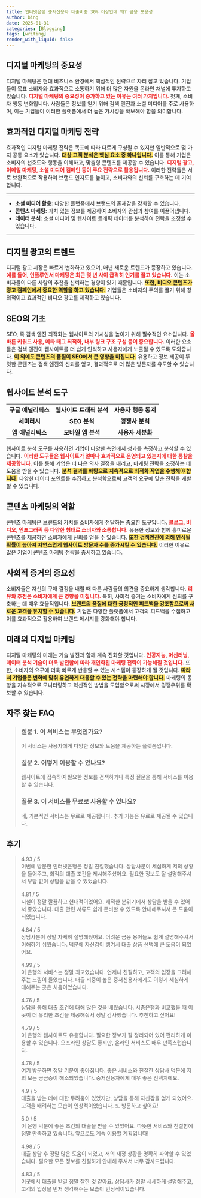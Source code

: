 ```yaml
---
title: 인터넷은행 중저신용자 대출비중 30% 이상인데 왜? 금융 포용성
author: bing
date: 2025-01-31
categories: [Blogging]
tags: [writing]
render_with_liquid: false
---
```



<h2 id='디지털 마케팅의 중요성'>디지털 마케팅의 중요성</h2>

<p>디지털 마케팅은 현대 비즈니스 환경에서 핵심적인 전략으로 자리 잡고 있습니다. 기업들이 목표 소비자와 효과적으로 소통하기 위해 더 많은 자원을 온라인 채널에 투자하고 있습니다. <b><span style="color: #ee2323;">디지털 마케팅의 중요성이 증가하고 있는 이유는 여러 가지입니다.</span></b> 첫째, 소비자 행동 변화입니다. 사람들은 정보를 얻기 위해 검색 엔진과 소셜 미디어를 주로 사용하며, 이는 기업들이 이러한 플랫폼에서 더 높은 가시성을 확보해야 함을 의미합니다.</p>

<h2 id='효과적인 디지털 마케팅 전략'>효과적인 디지털 마케팅 전략</h2>

<p>효과적인 디지털 마케팅 전략은 목표에 따라 다르게 구성될 수 있지만 일반적으로 몇 가지 공통 요소가 있습니다. <b><span style="background-color: #ffe066;">대상 고객 분석은 핵심 요소 중 하나입니다.</span></b> 이를 통해 기업은 소비자의 선호도와 행동을 이해하고, 맞춤형 콘텐츠를 제공할 수 있습니다. <b><span style="color: #ee2323;">디지털 광고, 이메일 마케팅, 소셜 미디어 캠페인 등이 주요 전략으로 활용됩니다.</span></b> 이러한 전략들은 서로 보완적으로 작용하여 브랜드 인지도를 높이고, 소비자와의 신뢰를 구축하는 데 기여합니다.</p>

<hr />

<ul>
    <li><b>소셜 미디어 활용:</b> 다양한 플랫폼에서 브랜드의 존재감을 강화할 수 있습니다.</li>
    <li><b>콘텐츠 마케팅:</b> 가치 있는 정보를 제공하여 소비자의 관심과 참여를 이끌어냅니다.</li>
    <li><b>데이터 분석:</b> 소셜 미디어 및 웹사이트 트래픽 데이터를 분석하여 전략을 조정할 수 있습니다.</li>
</ul>

<hr />

<h2 id='디지털 광고의 트렌드'>디지털 광고의 트렌드</h2>

<p>디지털 광고 시장은 빠르게 변화하고 있으며, 매년 새로운 트렌드가 등장하고 있습니다. <b><span style="color: #ee2323;">예를 들어, 인플루언서 마케팅은 최근 몇 년 사이 급격히 인기를 끌고 있습니다.</span></b> 이는 소비자들이 다른 사람의 추천을 신뢰하는 경향이 있기 때문입니다. <b><span style="background-color: #ffe066;">또한, 비디오 콘텐츠가 광고 캠페인에서 중요한 역할을 하고 있습니다.</span></b> 기업들은 소비자의 주의를 끌기 위해 창의적이고 효과적인 비디오 광고를 제작하고 있습니다.</p>

<h2 id='SEO의 기초'>SEO의 기초</h2>

<p>SEO, 즉 검색 엔진 최적화는 웹사이트의 가시성을 높이기 위해 필수적인 요소입니다. <b><span style="color: #ee2323;">올바른 키워드 사용, 메타 태그 최적화, 내부 링크 구조 구성 등이 중요합니다.</span></b> 이러한 요소들은 검색 엔진이 웹사이트를 더 쉽게 인식하고 사용자에게 노출될 수 있도록 도와줍니다. <b><span style="background-color: #ffe066;">이 외에도 콘텐츠의 품질이 SEO에서 큰 영향을 미칩니다.</span></b> 유용하고 정보 제공이 뚜렷한 콘텐츠는 검색 엔진의 신뢰를 얻고, 결과적으로 더 많은 방문자를 유도할 수 있습니다.</p>

<h2 id='웹사이트 분석 도구'>웹사이트 분석 도구</h2>

<table>
    <tr>
        <td style="text-align: center; height: 17px;"><b>구글 애널리틱스</b></td>
        <td style="text-align: center; height: 17px;"><b>웹사이트 트래픽 분석</b></td>
        <td style="text-align: center; height: 17px;"><b>사용자 행동 통계</b></td>
    </tr>
    <tr>
        <td style="text-align: center; height: 17px;"><b>세미러시</b></td>
        <td style="text-align: center; height: 17px;"><b>SEO 분석</b></td>
        <td style="text-align: center; height: 17px;"><b>경쟁사 분석</b></td>
    </tr>
    <tr>
        <td style="text-align: center; height: 17px;"><b>앱 애널리틱스</b></td>
        <td style="text-align: center; height: 17px;"><b>모바일 앱 분석</b></td>
        <td style="text-align: center; height: 17px;"><b>사용자 세분화</b></td>
    </tr>
</table>

<p>웹사이트 분석 도구를 사용하면 기업이 다양한 측면에서 성과를 측정하고 분석할 수 있습니다. <b><span style="color: #ee2323;">이러한 도구들은 웹사이트가 얼마나 효과적으로 운영되고 있는지에 대한 통찰을 제공합니다.</span></b> 이를 통해 기업은 더 나은 의사 결정을 내리고, 마케팅 전략을 조정하는 데 도움을 받을 수 있습니다. <b><span style="background-color: #ffe066;">분석 결과를 바탕으로 지속적으로 최적화 작업을 수행해야 합니다.</span></b> 다양한 데이터 포인트를 수집하고 분석함으로써 고객의 요구에 맞춘 전략을 개발할 수 있습니다.</p>

<h2 id='콘텐츠 마케팅의 역할'>콘텐츠 마케팅의 역할</h2>

<p>콘텐츠 마케팅은 브랜드의 가치를 소비자에게 전달하는 중요한 도구입니다. <b><span style="color: #ee2323;">블로그, 비디오, 인포그래픽 등 다양한 형태로 소비자와 소통합니다.</span></b> 유용한 정보와 함께 흥미로운 콘텐츠를 제공하면 소비자에게 신뢰를 얻을 수 있습니다. <b><span style="background-color: #ffe066;">또한 검색엔진에 의해 인식될 확률이 높아져 자연스럽게 웹사이트 방문자 수를 증가시킬 수 있습니다.</span></b> 이러한 이유로 많은 기업이 콘텐츠 마케팅 전략을 중시하고 있습니다.</p>

<h2 id='사회적 증거의 중요성'>사회적 증거의 중요성</h2>

<p>소비자들은 자신의 구매 결정을 내릴 때 다른 사람들의 의견을 중요하게 생각합니다. <b><span style="color: #ee2323;">리뷰와 추천은 소비자에게 큰 영향을 미칩니다.</span></b> 특히, 사회적 증거는 소비자에게 신뢰를 구축하는 데 매우 효율적입니다. <b><span style="background-color: #ffe066;">브랜드의 품질에 대한 긍정적인 피드백을 강조함으로써 새로운 고객을 유치할 수 있습니다.</span></b> 기업은 다양한 플랫폼에서 고객의 피드백을 수집하고 이를 효과적으로 활용하여 브랜드 메시지를 강화해야 합니다.</p>

<h2 id='미래의 디지털 마케팅'>미래의 디지털 마케팅</h2>

<p>디지털 마케팅의 미래는 기술 발전과 함께 계속 진화할 것입니다. <b><span style="color: #ee2323;">인공지능, 머신러닝, 데이터 분석 기술이 더욱 발전함에 따라 개인화된 마케팅 전략이 가능해질 것입니다.</span></b> 또한, 소비자의 요구에 더욱 빠르게 반응할 수 있는 시스템이 등장하게 될 것입니다. <b><span style="background-color: #ffe066;">따라서 기업들은 변화에 맞춰 유연하게 대응할 수 있는 전략을 마련해야 합니다.</span></b> 마케팅의 동향을 지속적으로 모니터링하고 혁신적인 방법을 도입함으로써 시장에서 경쟁우위를 확보할 수 있습니다.</p>


<h2 id='자주_찾는_FAQ'>자주 찾는 FAQ</h2>
<div itemscope="" itemtype="https://schema.org/FAQPage"> <blockquote> <div itemscope="" itemprop="mainEntity" itemtype="https://schema.org/Question"> <h3 itemprop="name">질문 1. 이 서비스는 무엇인가요?</h3> <div itemscope="" itemprop="acceptedAnswer" itemtype="https://schema.org/Answer"> <span itemprop="text"> <p>이 서비스는 사용자에게 다양한 정보와 도움을 제공하는 플랫폼입니다.</p> </span> </div> </div> <div itemscope="" itemprop="mainEntity" itemtype="https://schema.org/Question"> <h3 itemprop="name">질문 2. 어떻게 이용할 수 있나요?</h3> <div itemscope="" itemprop="acceptedAnswer" itemtype="https://schema.org/Answer"> <span itemprop="text"> <p>웹사이트에 접속하여 필요한 정보를 검색하거나 특정 질문을 통해 서비스를 이용할 수 있습니다.</p> </span> </div> </div> <div itemscope="" itemprop="mainEntity" itemtype="https://schema.org/Question"> <h3 itemprop="name">질문 3. 이 서비스를 무료로 사용할 수 있나요?</h3> <div itemscope="" itemprop="acceptedAnswer" itemtype="https://schema.org/Answer"> <span itemprop="text"> <p>네, 기본적인 서비스는 무료로 제공됩니다. 추가 기능은 유료로 제공될 수 있습니다.</p> </span> </div> </div> </blockquote> </div>
<h2 id='후기'>후기</h2>
<div itemscope itemtype="https://schema.org/Product">
  <blockquote>
  <div itemprop="review" itemscope itemtype="https://schema.org/Review">
      <div itemprop="reviewRating" itemscope itemtype="https://schema.org/Rating"> <span itemprop="ratingValue">4.93</span> / <span itemprop="bestRating">5</span> </div>
      <span itemprop="reviewBody">이번에 방문한 인터넷은행은 정말 친절했습니다. 상담사분이 세심하게 저의 상황을 들어주고, 최적의 대출 조건을 제시해주셨어요. 필요한 정보도 잘 설명해주셔서 부담 없이 상담을 받을 수 있었습니다.</span>
  </div>
  <br>
  <div itemprop="review" itemscope itemtype="https://schema.org/Review">
      <div itemprop="reviewRating" itemscope itemtype="https://schema.org/Rating"> <span itemprop="ratingValue">4.81</span> / <span itemprop="bestRating">5</span> </div>
      <span itemprop="reviewBody">시설이 정말 깔끔하고 현대적이었어요. 쾌적한 분위기에서 상담을 받을 수 있어서 좋았습니다. 대출 관련 서류도 쉽게 준비할 수 있도록 안내해주셔서 큰 도움이 되었습니다.</span>
  </div>
  <br>
  <div itemprop="review" itemscope itemtype="https://schema.org/Review">
      <div itemprop="reviewRating" itemscope itemtype="https://schema.org/Rating"> <span itemprop="ratingValue">4.84</span> / <span itemprop="bestRating">5</span> </div>
      <span itemprop="reviewBody">상담사분이 정말 자세히 설명해줬어요. 어려운 금융 용어들도 쉽게 설명해주셔서 이해하기 쉬웠습니다. 덕분에 자신감이 생겨서 대출 상품 선택에 큰 도움이 되었어요.</span>
  </div>
  <br>
  <div itemprop="review" itemscope itemtype="https://schema.org/Review">
      <div itemprop="reviewRating" itemscope itemtype="https://schema.org/Rating"> <span itemprop="ratingValue">4.99</span> / <span itemprop="bestRating">5</span> </div>
      <span itemprop="reviewBody">이 은행의 서비스는 정말 최고였습니다. 언제나 친절하고, 고객의 입장을 고려해주는 느낌이 들었습니다. 대출 비중이 높은 중저신용자에게도 이렇게 세심하게 대해주는 곳은 처음이었습니다.</span>
  </div>
  <br>
  <div itemprop="review" itemscope itemtype="https://schema.org/Review">
      <div itemprop="reviewRating" itemscope itemtype="https://schema.org/Rating"> <span itemprop="ratingValue">4.76</span> / <span itemprop="bestRating">5</span> </div>
      <span itemprop="reviewBody">상담을 통해 대출 조건에 대해 많은 것을 배웠습니다. 시중은행과 비교했을 때 이곳이 더 유리한 조건을 제공해줘서 정말 감사했습니다. 추천하고 싶어요!</span>
  </div>
  <br>
  <div itemprop="review" itemscope itemtype="https://schema.org/Review">
      <div itemprop="reviewRating" itemscope itemtype="https://schema.org/Rating"> <span itemprop="ratingValue">4.79</span> / <span itemprop="bestRating">5</span> </div>
      <span itemprop="reviewBody">이 은행의 웹사이트도 유용합니다. 필요한 정보가 잘 정리되어 있어 편리하게 이용할 수 있습니다. 오프라인 상담도 좋지만, 온라인 서비스도 매우 만족스럽습니다.</span>
  </div>
  <br>
  <div itemprop="review" itemscope itemtype="https://schema.org/Review">
      <div itemprop="reviewRating" itemscope itemtype="https://schema.org/Rating"> <span itemprop="ratingValue">4.78</span> / <span itemprop="bestRating">5</span> </div>
      <span itemprop="reviewBody">여기 방문하면 정말 기분이 좋아집니다. 좋은 서비스와 친절한 상담사 덕분에 저의 모든 궁금증이 해소되었습니다. 중저신용자에게 매우 좋은 선택지에요.</span>
  </div>
  <br>
  <div itemprop="review" itemscope itemtype="https://schema.org/Review">
      <div itemprop="reviewRating" itemscope itemtype="https://schema.org/Rating"> <span itemprop="ratingValue">4.9</span> / <span itemprop="bestRating">5</span> </div>
      <span itemprop="reviewBody">대출을 받는 데에 대한 두려움이 있었지만, 상담을 통해 자신감을 얻게 되었어요. 고객을 배려하는 모습이 인상적이었습니다. 또 방문하고 싶어요!</span>
  </div>
  <br>
  <div itemprop="review" itemscope itemtype="https://schema.org/Review">
      <div itemprop="reviewRating" itemscope itemtype="https://schema.org/Rating"> <span itemprop="ratingValue">5.0</span> / <span itemprop="bestRating">5</span> </div>
      <span itemprop="reviewBody">이 은행 덕분에 좋은 조건의 대출을 받을 수 있었어요. 따뜻한 서비스와 친절함에 정말 만족하고 있습니다. 앞으로도 계속 이용할 계획입니다!</span>
  </div>
  <br>
  <div itemprop="review" itemscope itemtype="https://schema.org/Review">
      <div itemprop="reviewRating" itemscope itemtype="https://schema.org/Rating"> <span itemprop="ratingValue">4.98</span> / <span itemprop="bestRating">5</span> </div>
      <span itemprop="reviewBody">대출 상담 후 정말 많은 도움이 되었고, 저의 재정 상황을 명확히 파악할 수 있었습니다. 필요한 모든 정보를 친절하게 안내해 주셔서 너무 감사드립니다.</span>
  </div>
  <br>
  <div itemprop="review" itemscope itemtype="https://schema.org/Review">
      <div itemprop="reviewRating" itemscope itemtype="https://schema.org/Rating"> <span itemprop="ratingValue">4.83</span> / <span itemprop="bestRating">5</span> </div>
      <span itemprop="reviewBody">이곳에서 대출을 받길 정말 잘한 것 같아요. 상담사가 정말 세세하게 설명해주고, 고객의 입장을 먼저 생각해주는 모습이 인상적이었습니다.</span>
  </div>
  </blockquote>
</div>
